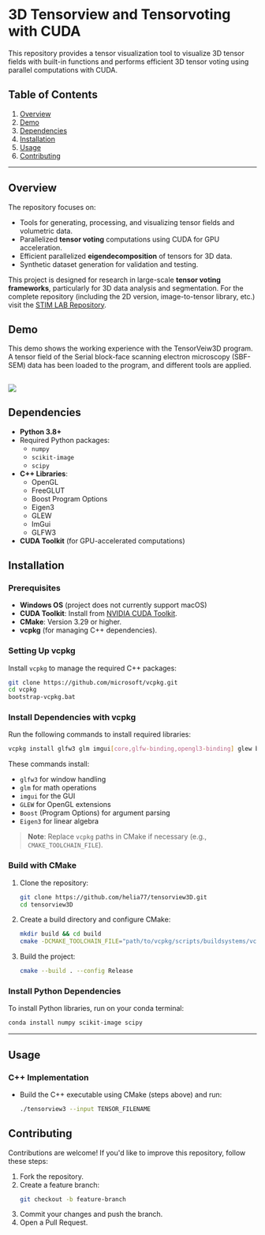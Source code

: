 # 3D Tensorview and Tensorvoting with CUDA

This repository provides a tensor visualization tool to visualize 3D tensor fields with built-in functions and performs efficient 3D tensor voting using parallel computations with CUDA.

## Table of Contents
1. [Overview](#overview)
2. [Demo](#demo)
3. [Dependencies](#dependencies)
4. [Installation](#installation)
5. [Usage](#usage)
6. [Contributing](#contributing)

---

## Overview
The repository focuses on:
- Tools for generating, processing, and visualizing tensor fields and volumetric data.
- Parallelized **tensor voting** computations using CUDA for GPU acceleration.
- Efficient parallelized **eigendecomposition** of tensors for 3D data.
- Synthetic dataset generation for validation and testing.

This project is designed for research in large-scale **tensor voting frameworks**, particularly for 3D data analysis and segmentation. 
For the complete repository (including the 2D version, image-to-tensor library, etc.) visit the [STIM LAB Repository](https://github.com/STIM-Lab/tensor).

## Demo
This demo shows the working experience with the TensorVeiw3D program. A tensor field of the Serial block-face scanning electron microscopy (SBF-SEM) data
has been loaded to the program, and different tools are applied.

![](https://github.com/helia77/tensorview3D/blob/main/Demo/demo.gif)
---

## Dependencies
- **Python 3.8+**
- Required Python packages:
   - `numpy`
   - `scikit-image`
   - `scipy`
- **C++ Libraries**:
   - OpenGL
   - FreeGLUT
   - Boost Program Options
   - Eigen3
   - GLEW
   - ImGui
   - GLFW3
- **CUDA Toolkit** (for GPU-accelerated computations)

## Installation
### Prerequisites
- **Windows OS** (project does not currently support macOS)
- **CUDA Toolkit**: Install from [NVIDIA CUDA Toolkit](https://developer.nvidia.com/cuda-toolkit).
- **CMake**: Version 3.29 or higher.
- **vcpkg** (for managing C++ dependencies).

### Setting Up vcpkg
Install `vcpkg` to manage the required C++ packages:
```bash
git clone https://github.com/microsoft/vcpkg.git
cd vcpkg
bootstrap-vcpkg.bat
```

### Install Dependencies with vcpkg
Run the following commands to install required libraries:
```bash
vcpkg install glfw3 glm imgui[core,glfw-binding,opengl3-binding] glew boost-program-options eigen3
```
These commands install:
- `glfw3` for window handling
- `glm` for math operations
- `imgui` for the GUI
- `GLEW` for OpenGL extensions
- `Boost` (Program Options) for argument parsing
- `Eigen3` for linear algebra

> **Note**: Replace `vcpkg` paths in CMake if necessary (e.g., `CMAKE_TOOLCHAIN_FILE`).

### Build with CMake
1. Clone the repository:
   ```bash
   git clone https://github.com/helia77/tensorview3D.git
   cd tensorview3D
   ```
2. Create a build directory and configure CMake:
   ```bash
   mkdir build && cd build
   cmake -DCMAKE_TOOLCHAIN_FILE="path/to/vcpkg/scripts/buildsystems/vcpkg.cmake" ..
   ```
3. Build the project:
   ```bash
   cmake --build . --config Release
   ```

### Install Python Dependencies
To install Python libraries, run on your conda terminal:
```bash
conda install numpy scikit-image scipy
```

---

## Usage
### C++ Implementation
- Build the C++ executable using CMake (steps above) and run:
   ```bash
   ./tensorview3 --input TENSOR_FILENAME
   ```


## Contributing
Contributions are welcome! If you'd like to improve this repository, follow these steps:
1. Fork the repository.
2. Create a feature branch:
   ```bash
   git checkout -b feature-branch
   ```
3. Commit your changes and push the branch.
4. Open a Pull Request.
